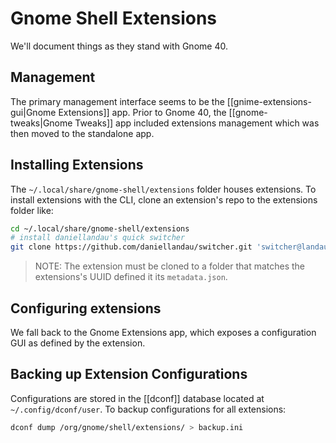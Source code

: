 # Gnome Shell Extensions
We'll document things as they stand with Gnome 40.

## Management
The primary management interface seems to be the [[gnime-extensions-gui|Gnome Extensions]] app. Prior to Gnome 40, the [[gnome-tweaks|Gnome Tweaks]] app included extensions management which was then moved to the standalone app.

## Installing Extensions
The `~/.local/share/gnome-shell/extensions` folder houses extensions. To install extensions with the CLI, clone an extension's repo to the extensions folder like:

```sh
cd ~/.local/share/gnome-shell/extensions
# install daniellandau's quick switcher
git clone https://github.com/daniellandau/switcher.git 'switcher@landau.fi'
```

> NOTE: The extension must be cloned to a folder that matches the extensions's UUID defined it its `metadata.json`.

## Configuring extensions
We fall back to the Gnome Extensions app, which exposes a configuration GUI as defined by the extension.

## Backing up Extension Configurations
Configurations are stored in the [[dconf]] database located at `~/.config/dconf/user`. To backup configurations for all extensions:

```sh
dconf dump /org/gnome/shell/extensions/ > backup.ini
```
